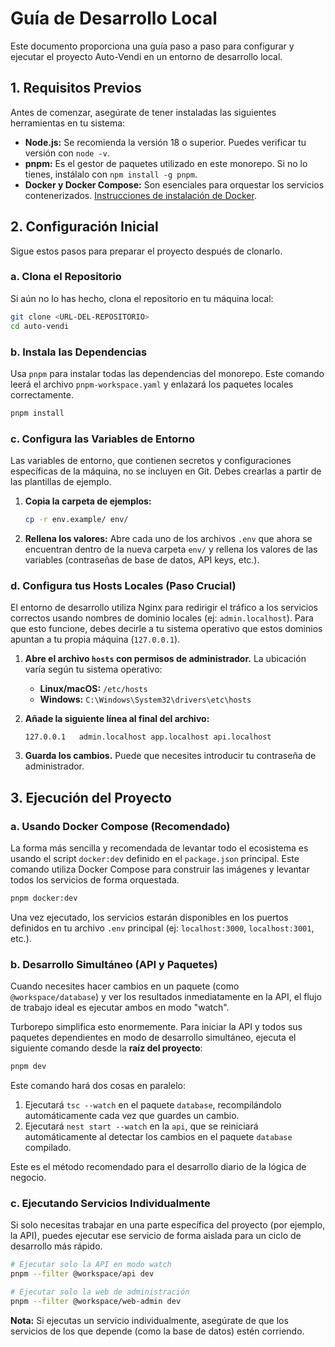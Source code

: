 # Guía de Desarrollo Local

Este documento proporciona una guía paso a paso para configurar y ejecutar el proyecto Auto-Vendi en un entorno de desarrollo local.

## 1. Requisitos Previos

Antes de comenzar, asegúrate de tener instaladas las siguientes herramientas en tu sistema:

-   **Node.js:** Se recomienda la versión 18 o superior. Puedes verificar tu versión con `node -v`.
-   **pnpm:** Es el gestor de paquetes utilizado en este monorepo. Si no lo tienes, instálalo con `npm install -g pnpm`.
-   **Docker y Docker Compose:** Son esenciales para orquestar los servicios contenerizados. [Instrucciones de instalación de Docker](https://docs.docker.com/get-docker/).

## 2. Configuración Inicial

Sigue estos pasos para preparar el proyecto después de clonarlo.

### a. Clona el Repositorio

Si aún no lo has hecho, clona el repositorio en tu máquina local:

```bash
git clone <URL-DEL-REPOSITORIO>
cd auto-vendi
```

### b. Instala las Dependencias

Usa `pnpm` para instalar todas las dependencias del monorepo. Este comando leerá el archivo `pnpm-workspace.yaml` y enlazará los paquetes locales correctamente.

```bash
pnpm install
```

### c. Configura las Variables de Entorno

Las variables de entorno, que contienen secretos y configuraciones específicas de la máquina, no se incluyen en Git. Debes crearlas a partir de las plantillas de ejemplo.

1.  **Copia la carpeta de ejemplos:**
    ```bash
    cp -r env.example/ env/
    ```

2.  **Rellena los valores:**
    Abre cada uno de los archivos `.env` que ahora se encuentran dentro de la nueva carpeta `env/` y rellena los valores de las variables (contraseñas de base de datos, API keys, etc.).

### d. Configura tus Hosts Locales (Paso Crucial)

El entorno de desarrollo utiliza Nginx para redirigir el tráfico a los servicios correctos usando nombres de dominio locales (ej: `admin.localhost`). Para que esto funcione, debes decirle a tu sistema operativo que estos dominios apuntan a tu propia máquina (`127.0.0.1`).

1.  **Abre el archivo `hosts` con permisos de administrador.** La ubicación varía según tu sistema operativo:
    -   **Linux/macOS:** `/etc/hosts`
    -   **Windows:** `C:\Windows\System32\drivers\etc\hosts`

2.  **Añade la siguiente línea al final del archivo:**
    ```
    127.0.0.1   admin.localhost app.localhost api.localhost
    ```

3.  **Guarda los cambios.** Puede que necesites introducir tu contraseña de administrador.

## 3. Ejecución del Proyecto

### a. Usando Docker Compose (Recomendado)

La forma más sencilla y recomendada de levantar todo el ecosistema es usando el script `docker:dev` definido en el `package.json` principal. Este comando utiliza Docker Compose para construir las imágenes y levantar todos los servicios de forma orquestada.

```bash
pnpm docker:dev
```

Una vez ejecutado, los servicios estarán disponibles en los puertos definidos en tu archivo `.env` principal (ej: `localhost:3000`, `localhost:3001`, etc.).

### b. Desarrollo Simultáneo (API y Paquetes)

Cuando necesites hacer cambios en un paquete (como `@workspace/database`) y ver los resultados inmediatamente en la API, el flujo de trabajo ideal es ejecutar ambos en modo "watch".

Turborepo simplifica esto enormemente. Para iniciar la API y todos sus paquetes dependientes en modo de desarrollo simultáneo, ejecuta el siguiente comando desde la **raíz del proyecto**:

```bash
pnpm dev
```

Este comando hará dos cosas en paralelo:
1.  Ejecutará `tsc --watch` en el paquete `database`, recompilándolo automáticamente cada vez que guardes un cambio.
2.  Ejecutará `nest start --watch` en la `api`, que se reiniciará automáticamente al detectar los cambios en el paquete `database` compilado.

Este es el método recomendado para el desarrollo diario de la lógica de negocio.

### c. Ejecutando Servicios Individualmente

Si solo necesitas trabajar en una parte específica del proyecto (por ejemplo, la API), puedes ejecutar ese servicio de forma aislada para un ciclo de desarrollo más rápido.

```bash
# Ejecutar solo la API en modo watch
pnpm --filter @workspace/api dev

# Ejecutar solo la web de administración
pnpm --filter @workspace/web-admin dev
```

**Nota:** Si ejecutas un servicio individualmente, asegúrate de que los servicios de los que depende (como la base de datos) estén corriendo.
